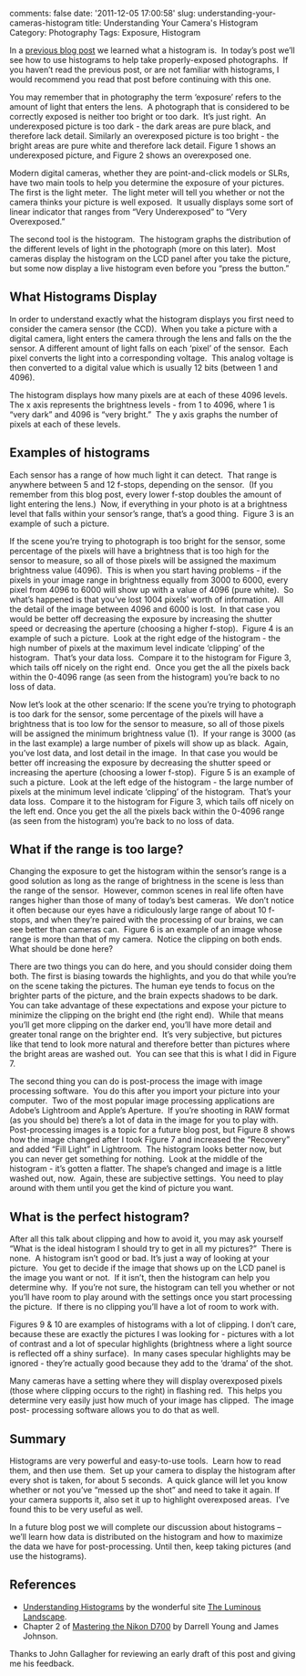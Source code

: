 comments: false
date: '2011-12-05 17:00:58'
slug: understanding-your-cameras-histogram
title: Understanding Your Camera's Histogram
Category: Photography
Tags: Exposure, Histogram

In a [previous blog post](/2011/11/30/what-is-a-histogram/) we learned what a histogram is.  In today’s post we’ll see
how to use histograms to help take properly-exposed photographs.  If you
haven’t read the previous post, or are not familiar with histograms, I would
recommend you read that post before continuing with this one.
<!-- more -->

You may remember that in photography the term ‘exposure’ refers to the amount
of light that enters the lens.  A photograph that is considered to be
correctly exposed is neither too bright or too dark.  It’s just right.  An
underexposed picture is too dark - the dark areas are pure black, and
therefore lack detail. Similarly an overexposed picture is too bright - the
bright areas are pure white and therefore lack detail. Figure 1 shows an
underexposed picture, and Figure 2 shows an overexposed one.

<!-- ai l /wp/underPlain.jpg /wp/underPlain-170x150.jpg 170 150 Figure 1 - An underexposed image -->

<!-- ai l /wp/overPlain.jpg /wp/overPlain-170x150.jpg 170 150 Figure 2 - An overexposed image -->

Modern digital cameras, whether they are point-and-click models or SLRs, have
two main tools to help you determine the exposure of your pictures.  The first
is the light meter.  The light meter will tell you whether or not the camera
thinks your picture is well exposed.  It usually displays some sort of linear
indicator that ranges from “Very Underexposed” to “Very Overexposed.”

The second tool is the histogram.  The histogram graphs the distribution of
the different levels of light in the photograph (more on this later).  Most
cameras display the histogram on the LCD panel after you take the picture, but
some now display a live histogram even before you “press the button.”

## What Histograms Display

In order to understand exactly what the histogram displays you first need to
consider the camera sensor (the CCD).  When you take a picture with a digital
camera, light enters the camera through the lens and falls on the the sensor.
A different amount of light falls on each ‘pixel’ of the sensor.  Each pixel
converts the light into a corresponding voltage.  This analog voltage is then
converted to a digital value which is usually 12 bits (between 1 and 4096).

The histogram displays how many pixels are at each of these 4096 levels.  The
x axis represents the brightness levels - from 1 to 4096, where 1 is “very
dark” and 4096 is “very bright.”  The y axis graphs the number of pixels at
each of these levels.

## Examples of histograms

Each sensor has a range of how much light it can detect.  That range is
anywhere between 5 and 12 f-stops, depending on the sensor.  (If you remember
from this blog post, every lower f-stop doubles the amount of light entering
the lens.)  Now, if everything in your photo is at a brightness level that
falls within your sensor’s range, that’s a good thing.  Figure 3 is an example
of such a picture.

<!-- ai c /wp/sea.png /wp/sea.png 620 520 Figure 3 - A properly exposed image -->

If the scene you’re trying to photograph is too bright for the sensor, some
percentage of the pixels will have a brightness that is too high for the
sensor to measure, so all of those pixels will be assigned the maximum
brightness value (4096).  This is when you start having problems - if the
pixels in your image range in brightness equally from 3000 to 6000, every
pixel from 4096 to 6000 will show up with a value of 4096 (pure white).  So
what’s happened is that you’ve lost 1004 pixels’ worth of information.  All
the detail of the image between 4096 and 6000 is lost.  In that case you would
be better off decreasing the exposure by increasing the shutter speed or
decreasing the aperture (choosing a higher f-stop).  Figure 4 is an example of
such a picture.  Look at the right edge of the histogram - the high number of
pixels at the maximum level indicate ‘clipping’ of the histogram.  That’s your
data loss.  Compare it to the histogram for Figure 3, which tails off nicely
on the right end.  Once you get the all the pixels back within the 0-4096
range (as seen from the histogram) you’re back to no loss of data.

<!-- ai c /wp/over.png /wp/over.png 620 520 Figure 4 - A overexposed image -->

Now let’s look at the other scenario: If the scene you’re trying to photograph
is too dark for the sensor, some percentage of the pixels will have a
brightness that is too low for the sensor to measure, so all of those pixels
will be assigned the minimum brightness value (1).  If your range is 3000 (as
in the last example) a large number of pixels will show up as black.  Again,
you’ve lost data, and lost detail in the image.  In that case you would be
better off increasing the exposure by decreasing the shutter speed or
increasing the aperture (choosing a lower f-stop).  Figure 5 is an example of
such a picture.  Look at the left edge of the histogram - the large number of
pixels at the minimum level indicate ‘clipping’ of the histogram.  That’s your
data loss.  Compare it to the histogram for Figure 3, which tails off nicely
on the left end. Once you get the all the pixels back within the 0-4096 range
(as seen from the histogram) you’re back to no loss of data.

<!-- ai c /wp/under.png /wp/under.png 620 520 Figure 5 - A underexposed image -->

## What if the range is too large?

Changing the exposure to get the histogram within the sensor’s range is a good
solution as long as the range of brightness in the scene is less than the
range of the sensor.  However, common scenes in real life often have ranges
higher than those of many of today’s best cameras.  We don’t notice it often
because our eyes have a ridiculously large range of about 10 f-stops, and when
they’re paired with the processing of our brains, we can see better than
cameras can.  Figure 6 is an example of an image whose range is more than that
of my camera.  Notice the clipping on both ends.  What should be done here?

<!-- ai c /wp/range1.png /wp/range1.png 620 520 Figure 6 - An image with a wide range of brightness -->

There are two things you can do here, and you should consider doing them both.
The first is biasing towards the highlights, and you do that while you’re on
the scene taking the pictures. The human eye tends to focus on the brighter
parts of the picture, and the brain expects shadows to be dark.  You can take
advantage of these expectations and expose your picture to minimize the
clipping on the bright end (the right end).  While that means you’ll get more
clipping on the darker end, you’ll have more detail and greater tonal range on
the brighter end.  It’s very subjective, but pictures like that tend to look
more natural and therefore better than pictures where the bright areas are
washed out.  You can see that this is what I did in Figure 7.

<!-- ai c /wp/range2.png /wp/range2.png 620 520 Figure 7 - Exposing for the higlights -->

The second thing you can do is post-process the image with image processing
software.  You do this after you import your picture into your computer.  Two
of the most popular image processing applications are Adobe’s Lightroom and
Apple’s Aperture.  If you’re shooting in RAW format (as you should be) there’s
a lot of data in the image for you to play with.   Post-processing images is a
topic for a future blog post, but Figure 8 shows how the image changed after I
took Figure 7 and increased the “Recovery” and added “Fill Light” in
Lightroom.  The histogram looks better now, but you can never get something
for nothing.  Look at the middle of the histogram - it’s gotten a flatter.
The shape’s changed and image is a little washed out, now.  Again, these are
subjective settings.  You need to play around with them until you get the kind
of picture you want.

<!-- ai c /wp/range3.png /wp/range3.png 620 520 Figure 8 - After post-processing -->

## What is the perfect histogram?

After all this talk about clipping and how to avoid it, you may ask yourself
“What is the ideal histogram I should try to get in all my pictures?”  There
is none.  A histogram isn’t good or bad. It’s just a way of looking at your
picture.  You get to decide if the image that shows up on the LCD panel is the
image you want or not.  If it isn’t, then the histogram can help you determine
why.  If you’re not sure, the histogram can tell you whether or not you’ll
have room to play around with the settings once you start processing the
picture.  If there is no clipping you’ll have a lot of room to work with.

Figures 9 & 10 are examples of histograms with a lot of clipping. I don’t
care, because these are exactly the pictures I was looking for - pictures with
a lot of contrast and a lot of specular highlights (brightness where a light
source is reflected off a shiny surface).  In many cases specular highlights
may be ignored - they’re actually good because they add to the ‘drama’ of the
shot.

<!-- ai c /wp/noor.png /wp/noor.png 620 520 Figure 9 - An image with acceptable clipping on the right -->

<!-- ai c /wp/bean.png /wp/bean.png 620 520 Figure 10 - An image with acceptable clipping on both ends -->

Many cameras have a setting where they will display overexposed pixels (those
where clipping occurs to the right) in flashing red.  This helps you determine
very easily just how much of your image has clipped.  The image post-
processing software allows you to do that as well.

## Summary

Histograms are very powerful and easy-to-use tools.  Learn how to read them,
and then use them.  Set up your camera to display the histogram after every
shot is taken, for about 5 seconds.  A quick glance will let you know whether
or not you’ve “messed up the shot” and need to take it again. If your camera
supports it, also set it up to highlight overexposed areas.  I’ve found this
to be very useful as well.

In a future blog post we will complete our discussion about histograms – we’ll
learn how data is distributed on the histogram and how to maximize the data we
have for post-processing. Until then, keep taking pictures (and use the
histograms).

## References

  * [Understanding Histograms](http://www.luminous-landscape.com/tutorials/understanding-series/understanding-histograms.shtml) by the wonderful site [The Luminous Landscape](http://www.luminous-landscape.com/).
  * Chapter 2 of [Mastering the Nikon D700](http://www.amazon.com/Mastering-Nikon-D700-Darrell-Young/dp/1933952237) by Darrell Young and James Johnson.

Thanks to John Gallagher for reviewing an early draft of this post and giving
me his feedback.
